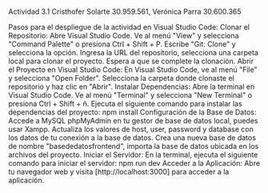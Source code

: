 Actividad 3.1 Cristhofer Solarte 30.959.561, Verónica Parra 30.600.365

Pasos para el despliegue de la actividad en Visual Studio Code:
Clonar el Repositorio: Abre Visual Studio Code. Ve al menú "View" y selecciona "Command Palette" o presiona Ctrl + Shift + P. Escribe "Git: Clone" y selecciona la opción. Ingresa la URL del repositorio, selecciona una carpeta local para clonar el proyecto. Espera a que se complete la clonación.
Abrir el Proyecto en Visual Studio Code: En Visual Studio Code, ve al menú "File" y selecciona "Open Folder". Selecciona la carpeta donde clonaste el repositorio y haz clic en "Abrir".
Instalar Dependencias: Abre la terminal en Visual Studio Code. Ve al menú "Terminal" y selecciona "New Terminal" o presiona Ctrl + Shift + ñ.
Ejecuta el siguiente comando para instalar las dependencias del proyecto: npm install
Configuración de la Base de Datos: Accede a MySQL phpMyAdmin en tu gestor de base de datos local, puedes usar Xampp. Actualiza los valores de host, user, password y database con los datos de tu conexión a la base de datos. Crea una nueva base de datos de nombre "basededatosfrontend", importa la base de datos ubicada en los archivos del proyecto.
Iniciar el Servidor:
En la terminal, ejecuta el siguiente comando para iniciar el servidor: npm run dev
Acceder a la Aplicación: Abre tu navegador web y visita [http://localhost:3000] para acceder a la aplicación.
